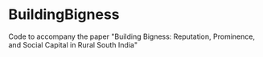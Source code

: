 # BuildingBigness
Code to accompany the paper "Building Bigness: Reputation, Prominence, and Social Capital in Rural South India"
